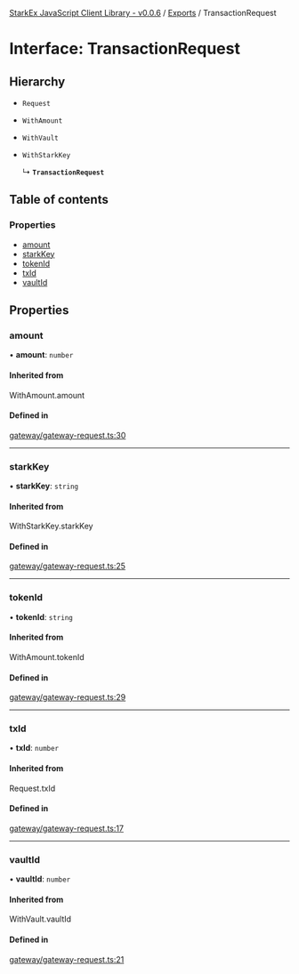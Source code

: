 [StarkEx JavaScript Client Library - v0.0.6](../README.md) / [Exports](../modules.md) / TransactionRequest

# Interface: TransactionRequest

## Hierarchy

- `Request`

- `WithAmount`

- `WithVault`

- `WithStarkKey`

  ↳ **`TransactionRequest`**

## Table of contents

### Properties

- [amount](TransactionRequest.md#amount)
- [starkKey](TransactionRequest.md#starkkey)
- [tokenId](TransactionRequest.md#tokenid)
- [txId](TransactionRequest.md#txid)
- [vaultId](TransactionRequest.md#vaultid)

## Properties

### amount

• **amount**: `number`

#### Inherited from

WithAmount.amount

#### Defined in

[gateway/gateway-request.ts:30](https://github.com/starkware-libs/starkex-js/blob/3031d40/src/lib/gateway/gateway-request.ts#L30)

---

### starkKey

• **starkKey**: `string`

#### Inherited from

WithStarkKey.starkKey

#### Defined in

[gateway/gateway-request.ts:25](https://github.com/starkware-libs/starkex-js/blob/3031d40/src/lib/gateway/gateway-request.ts#L25)

---

### tokenId

• **tokenId**: `string`

#### Inherited from

WithAmount.tokenId

#### Defined in

[gateway/gateway-request.ts:29](https://github.com/starkware-libs/starkex-js/blob/3031d40/src/lib/gateway/gateway-request.ts#L29)

---

### txId

• **txId**: `number`

#### Inherited from

Request.txId

#### Defined in

[gateway/gateway-request.ts:17](https://github.com/starkware-libs/starkex-js/blob/3031d40/src/lib/gateway/gateway-request.ts#L17)

---

### vaultId

• **vaultId**: `number`

#### Inherited from

WithVault.vaultId

#### Defined in

[gateway/gateway-request.ts:21](https://github.com/starkware-libs/starkex-js/blob/3031d40/src/lib/gateway/gateway-request.ts#L21)
